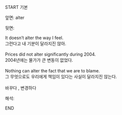 START
기본

앞면:
alter


뒷면:
<div><div>It doesn’t alter the way I feel. </div><div><div>그런다고 내 기분이 달라지진 않아.</div></div></div><div><br></div><div>Prices did not alter significantly during 2004. </div><div>2004년에는 물가가 큰 변동이 없었다.</div><div><br></div><div><div>Nothing can alter the fact that we are to blame. </div><div><div>그 무엇으로도 우리에게 책임이 있다는 사실이 달라지진 않는다.</div></div></div><div><br></div><div>바꾸다 , 변경하다</div>


해석:

END